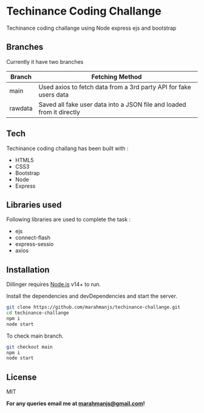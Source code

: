 # Techinance Coding Challange
Techinance coding challange using Node express ejs and bootstrap


## Branches

Currently it have two branches

| Branch | Fetching Method |
| ------ | ------ |
| main | Used axios to fetch data from a 3rd party API for fake users data |
| rawdata | Saved all fake user data into a JSON file and loaded from it directly |


## Tech

Techinance coding challang has been built with :

- HTML5 
- CSS3 
- Bootstrap 
- Node 
- Express 


## Libraries used

Following libraries are used to complete the task :


- ejs 
- connect-flash 
- express-sessio 
- axios 


## Installation

Dillinger requires [Node.js](https://nodejs.org/) v14+ to run.

Install the dependencies and devDependencies and start the server.

```sh
git clone https://github.com/marahmanjs/techinance-challange.git
cd techinance-challange
npm i
node start
```


To check main branch.

```sh
git checkout main
npm i
node start
```


## License

MIT

**For any queries email me at marahmanjs@gmail.com!**
